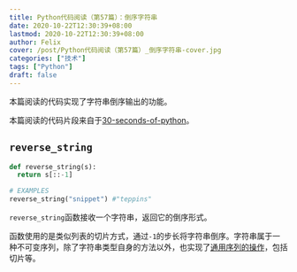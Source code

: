 ```yaml
---
title: Python代码阅读（第57篇）：倒序字符串
date: 2020-10-22T12:30:39+08:00
lastmod: 2020-10-22T12:30:39+08:00
author: Felix
cover: /post/Python代码阅读（第57篇）_倒序字符串-cover.jpg
categories: ["技术"]
tags: ["Python"]
draft: false
---
```


本篇阅读的代码实现了字符串倒序输出的功能。

本篇阅读的代码片段来自于[30-seconds-of-python](https://github.com/30-seconds/30-seconds-of-python)。

<!--more-->

## `reverse_string`

```python
def reverse_string(s):
  return s[::-1]

# EXAMPLES
reverse_string("snippet") #"teppins" 
```

`reverse_string`函数接收一个字符串，返回它的倒序形式。

函数使用的是类似列表的切片方式，通过`-1`的步长将字符串倒序。字符串属于一种不可变序列，除了字符串类型自身的方法以外，也实现了[通用序列的操作](https://docs.python.org/zh-cn/3/library/stdtypes.html#common-sequence-operations)，包括切片等。
